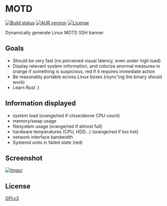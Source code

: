 MOTD
====

[![Build status](https://img.shields.io/travis/desbma/motd/master.svg?style=flat)](https://travis-ci.org/desbma/motd)
[![AUR version](https://img.shields.io/aur/version/motd.svg?style=flat)](https://aur.archlinux.org/packages/motd/)
[![License](https://img.shields.io/github/license/desbma/motd.svg?style=flat)](https://github.com/desbma/motd/blob/master/LICENSE)

Dynamically generate Linux MOTD SSH banner


## Goals

* Should be very fast (no perceived visual latency, even under high load)
* Display relevant system information, and colorize anormal measures in orange if something is suspicious, red if it requires immediate action
* Be reasonably portable across Linux boxes (rsync'ing the binary should work)
* Learn Rust :)

## Information displayed

* system load (orange/red if close/above CPU count)
* memory/swap usage
* filesystem usage (orange/red if almost full)
* hardware temperatures (CPU, HDD...) (orange/red if too hot)
* network interface bandwidth
* Systemd units in failed state (red)


## Screenshot

[![Imgur](https://i.imgur.com/OPrRqKzl.png)](https://i.imgur.com/OPrRqKz.png)


## License

[GPLv3](https://www.gnu.org/licenses/gpl-3.0-standalone.html)
